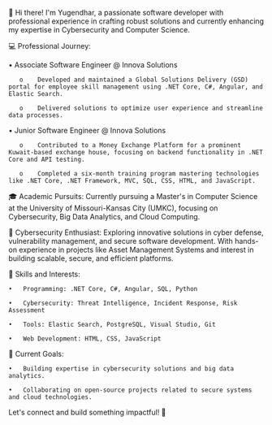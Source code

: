 👋 Hi there! I'm Yugendhar, a passionate software developer with professional experience in crafting robust solutions and currently enhancing my expertise in Cybersecurity and Computer Science.

💻 Professional Journey:

  •	Associate Software Engineer @ Innova Solutions
  
       o	Developed and maintained a Global Solutions Delivery (GSD) portal for employee skill management using .NET Core, C#, Angular, and Elastic Search.
       
       o	Delivered solutions to optimize user experience and streamline data processes.

  •	Junior Software Engineer @ Innova Solutions
  
       o	Contributed to a Money Exchange Platform for a prominent Kuwait-based exchange house, focusing on backend functionality in .NET Core and API testing.
       
       o	Completed a six-month training program mastering technologies like .NET Core, .NET Framework, MVC, SQL, CSS, HTML, and JavaScript.

🎓 Academic Pursuits:
Currently pursuing a Master's in Computer Science at the University of Missouri-Kansas City (UMKC), focusing on Cybersecurity, Big Data Analytics, and Cloud Computing.

🔐 Cybersecurity Enthusiast:
Exploring innovative solutions in cyber defense, vulnerability management, and secure software development. With hands-on experience in projects like Asset Management Systems and interest in building scalable, secure, and efficient platforms.

🚀 Skills and Interests:

    •	Programming: .NET Core, C#, Angular, SQL, Python
    
    •	Cybersecurity: Threat Intelligence, Incident Response, Risk Assessment
    
    •	Tools: Elastic Search, PostgreSQL, Visual Studio, Git
    
    •	Web Development: HTML, CSS, JavaScript

🌱 Current Goals:

    •	Building expertise in cybersecurity solutions and big data analytics.
    
    •	Collaborating on open-source projects related to secure systems and cloud technologies.
Let's connect and build something impactful! 🌟

